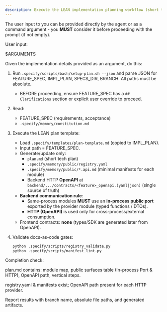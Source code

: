 ```yaml
---
description: Execute the LEAN implementation planning workflow (short tech plan + module boundaries + single-source contracts).
---
```


The user input to you can be provided directly by the agent or as a command argument - you **MUST** consider it before proceeding with the prompt (if not empty).

User input:

$ARGUMENTS

Given the implementation details provided as an argument, do this:

1. Run `.specify/scripts/bash/setup-plan.sh --json` and parse JSON for FEATURE_SPEC, IMPL_PLAN, SPECS_DIR, BRANCH. All paths must be absolute.
   - BEFORE proceeding, ensure FEATURE_SPEC has a `## Clarifications` section or explicit user override to proceed.

2. Read:
   - FEATURE_SPEC (requirements, acceptance)
   - `.specify/memory/constitution.md`

3. Execute the LEAN plan template:
   - Load `.specify/templates/plan-template.md` (copied to IMPL_PLAN).
   - Input path = FEATURE_SPEC.
   - Generate/update only:
     * `plan.md` (short tech plan)
     * `.specify/memory/public/registry.yaml`
     * `.specify/memory/public/*.api.md` (minimal manifests for each module)
     * Backend HTTP **OpenAPI** at `backend/.../contracts/<feature>_openapi.(yaml|json)` (single source of truth)
   - **Backend communication rule**:
     * Same-process modules **MUST** use an **in-process public port** exported by the provider module (typed functions / DTOs).
     * **HTTP (OpenAPI)** is used only for cross-process/external consumption.
   - Frontend contracts: **none** (types/SDK are generated later from OpenAPI).

4. Validate docs-as-code gates:
   ```bash
   python .specify/scripts/registry_validate.py
   python .specify/scripts/manifest_lint.py
Completion check:

plan.md contains: module map, public surfaces table (In-process Port & HTTP), OpenAPI path, vertical steps.

registry.yaml & manifests exist; OpenAPI path present for each HTTP provider.

Report results with branch name, absolute file paths, and generated artifacts.